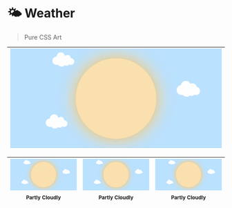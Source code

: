 # 🌤 Weather

> Pure CSS Art

| <img src="Partly Cloudly/demo/demo_cloudly.gif" width="100%;"/> | 
| :---: |


| <img src="Partly Cloudly/demo/demo_cloudly.gif" width="100%;"/><br /><sub>Partly Cloudly</sub> | <img src="Partly Cloudly/demo/demo_cloudly.gif" width="100%;"/><br /><sub>Partly Cloudly</sub> | <img src="Partly Cloudly/demo/demo_cloudly.gif" width="100%;"/><br /><sub>Partly Cloudly</sub>|
| :---: | :---: | :---: |
